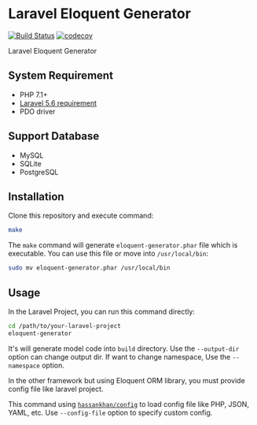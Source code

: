 # Laravel Eloquent Generator

[![Build Status](https://travis-ci.org/104corp/laravel-eloquent-generator.svg?branch=master)](https://travis-ci.org/104corp/laravel-eloquent-generator)
[![codecov](https://codecov.io/gh/104corp/laravel-eloquent-generator/branch/master/graph/badge.svg)](https://codecov.io/gh/104corp/laravel-eloquent-generator)

Laravel Eloquent Generator

## System Requirement

* PHP 7.1+
* [Laravel 5.6 requirement](https://laravel.com/docs/5.6/installation#server-requirements)
* PDO driver

## Support Database

* MySQL
* SQLite
* PostgreSQL

## Installation

Clone this repository and execute command:

```bash
make
```

The `make` command will generate `eloquent-generator.phar` file which is executable. You can use this file or move into `/usr/local/bin`:

```bash
sudo mv eloquent-generator.phar /usr/local/bin
```

## Usage

In the Laravel Project, you can run this command directly:

```bash
cd /path/to/your-laravel-project
eloquent-generator
```

It's will generate model code into `build` directory. Use the `--output-dir` option can change output dir. If want to change namespace, Use the `--namespace` option.

In the other framework but using Eloquent ORM library, you must provide config file like laravel project.

This command using [`hassankhan/config`](https://github.com/hassankhan/config) to load config file like PHP, JSON, YAML, etc. Use `--config-file` option to specify custom config.
